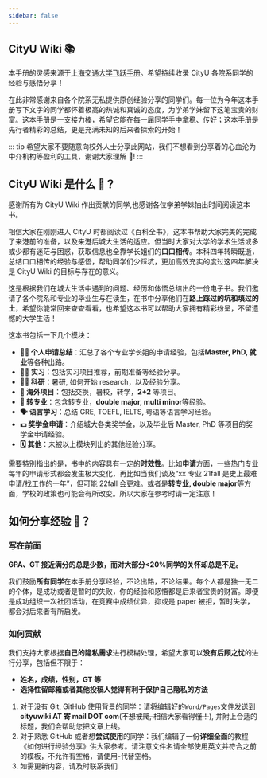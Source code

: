 ```yaml
---
sidebar: false
---
```


## CityU Wiki :books:

本手册的灵感来源于[上海交通大学飞跃手册](https://survivesjtu.github.io/SJTU-Application/#/)。希望持续收录 CityU 各院系同学的经验与感悟分享！

在此非常感谢来自各个院系无私提供原创经验分享的同学们。每一位为今年这本手册写下文字的同学都怀着极高的热诚和真诚的态度，为学弟学妹留下这笔宝贵的财富。这本手册是一支接力棒，希望它能在每一届同学手中拿稳、传好；这本手册是先行者精彩的总结，更是充满未知的后来者探索的开始！

::: tip
希望大家不要随意向校外人士分享此网站，我们不想看到分享着的心血沦为中介机构等盈利的工具，谢谢大家理解 :pray:!
:::

## CityU Wiki 是什么 :monocle_face:？

感谢所有为 CityU Wiki 作出贡献的同学,也感谢各位学弟学妹抽出时间阅读这本书。

相信大家在刚刚进入 CityU 时都阅读过《百科全书》，这本书帮助大家完美的完成了来港前的准备，以及来港后城大生活的适应。但当时大家对大学的学术生活或多或少都有迷茫与困惑，获取信息也全靠学长姐们的**口口相传**。本科四年转瞬既逝，总结口口相传的经验与感悟，帮助同学们少踩坑，更加高效充实的度过这四年解决是 CityU Wiki 的目标与存在的意义。

这是根据我们在城大生活中遇到的问题、经历和体悟总结出的一份电子书。我们邀请了各个院系和专业的毕业生与在读生，在书中分享他们在**路上踩过的坑和填过的土**，希望你能常回来查查看看，也希望这本书可以帮助大家拥有精彩纷呈，不留遗憾的大学生活！

这本书包括一下几个模块：

- **:man_student: 个人申请总结**：汇总了各个专业学长姐的申请经验，包括**Master, PhD, 就业**等各种出路。
- **:man_health_worker: 实习**：包括实习项目推荐，前期准备等经验分享。
- **:scientist: 科研**：暑研, 如何开始 research，以及经验分享。
- **:ocean: 海外项目**：包括交换，暑校，转学，**2+2** 等项目。
- **:notebook: 转专业**：包含转专业，**double major, multi minor**等经验。
- **:speaking_head: 语言学习**：总结 GRE, TOEFL, IELTS, 粤语等语言学习经验。
- **:dollar: 奖学金申请**：介绍城大各类奖学金，以及毕业后 Master, PhD 等项目的奖学金申请经验。
- **:spiral_calendar: 其他**：未被以上模块列出的其他经验分享。

需要特别指出的是，书中的内容具有一定的**时效性**。比如**申请**方面，一些热门专业每年的申请形式都会发生极大变化，再比如当我们谈及“xx 专业 21fall 是史上最难申请/找工作的一年”，但可能 22fall 会更难。或者是**转专业, double major**等方面，学校的政策也可能会有所改变。所以大家在参考时请一定注意！

## 如何分享经验 :raised_back_of_hand:？

### 写在前面

**GPA、GT 接近满分的总是少数，而对大部分<20%同学的关怀却总是不足。**

我们鼓励**所有同学**在本手册分享经验，不论出路，不论结果。每个人都是独一无二的个体，是成功或者是暂时的失败，你的经验和感悟都是后来者宝贵的财富。即便是成功组织一次社团活动，在竞赛中成绩优异，抑或是 paper 被拒，暂时失学，都会对后来者有所启发。

### 如何贡献

我们支持大家根据**自己的隐私需求**进行模糊处理，希望大家可以**没有后顾之忧**的进行分享，包括但不限于：

- **姓名，成绩，性别，GT 等**
- **选择性留邮箱或者其他投稿人觉得有利于保护自己隐私的方法**

1. 对于没有 Git, GitHub 使用背景的同学：请将编辑好的`Word/Pages`文件发送到**cityuwiki AT 寄 mail DOT com**(~~不想被爬, 相信大家看得懂！~~), 并附上合适的标题，我们会帮助您把文章上线。
2. 对于熟悉 GitHub 或者想**尝试使用**的同学：我们编辑了一份**详细全面**的教程《如何进行经验分享》供大家参考。请注意文件名请全部使用英文并符合之前的模板，不允许有空格，请使用-代替空格。
3. 如需更新内容，请及时联系我们
